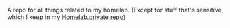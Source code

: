 A repo for all things related to my homelab. (Except for stuff that's sensitive, which I keep in my [Homelab.private repo](https://github.com/don-ferris/Homelab.private/tree/main))
